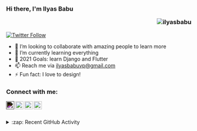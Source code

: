 
### Hi there, I'm Ilyas Babu <p align="right"> <img src="https://komarev.com/ghpvc/?username=ilyasbabu&color=green&style=flat-square" alt="ilyasbabu" /> </p>

[![Twitter Follow](https://img.shields.io/twitter/follow/ely_bbu?color=%231DA1F2&label=Follow%20%40ilyas&logo=Twitter&style=for-the-badge)](https://twitter.com/intent/follow?original_referer=https%3A%2F%2Fgithub.com%2Filyasbabu&screen_name=ely_bbu)




- 👀 I’m looking to collaborate with amazing people to learn more
- 🌱 I’m currently learning everything
- 🥅 2021 Goals: learn Django and Flutter
- 📫 Reach me via ilyasbabuvp@gmail.com
- ⚡ Fun fact: I love to design!

### Connect with me:
[<img style="filter: invert()" align="left" alt="codeSTACKr | Twitter" width="22px" src="https://img.icons8.com/color/48/000000/twitter.png"/>][twitter]
[<img align="left" alt="codeSTACKr | LinkedIn" width="22px" src="https://img.icons8.com/color/48/000000/linkedin.png" />][linkedin]
[<img align="left" alt="codeSTACKr | Instagram" width="22px" src="https://img.icons8.com/fluency/48/000000/instagram-new.png" />][instagram]
[<img align="left" alt="codeSTACKr | Discord" width="22px" src="https://img.icons8.com/color/48/000000/discord-logo.png" />][discord]

[twitter]:https://twitter.com/ely_bbu
[linkedin]:https://www.linkedin.com/in/ilyas-babu-a802b31b0/
[instagram]:https://www.instagram.com/ily4ax/
[discord]:https://discordapp.com/users/728447035648245780

<br><br>
<details>
  <summary>:zap: Recent GitHub Activity</summary>
  
<!--START_SECTION:activity-->
1. 🎉 Merged PR [#2](https://github.com/ilyasbabu/questio-bank-django/pull/2) in [ilyasbabu/questio-bank-django](https://github.com/ilyasbabu/questio-bank-django)
2. 🗣 Commented on [#10](https://github.com/Congregalis/question_bank/issues/10) in [Congregalis/question_bank](https://github.com/Congregalis/question_bank)
3. 🎉 Merged PR [#1](https://github.com/ilyasbabu/questio-bank-django/pull/1) in [ilyasbabu/questio-bank-django](https://github.com/ilyasbabu/questio-bank-django)
<!--END_SECTION:activity-->

</details>
<!---
ilyasbabu/ilyasbabu is a ✨ special ✨ repository because its `README.md` (this file) appears on your GitHub profile.
You can click the Preview link to take a look at your changes.
--->
